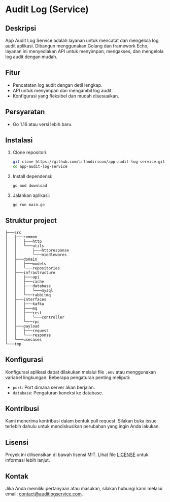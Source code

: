 # Audit Log (Service)

## Deskripsi
App Audit Log Service adalah layanan untuk mencatat dan mengelola log audit aplikasi. Dibangun menggunakan Golang dan framework Echo, layanan ini menyediakan API untuk menyimpan, mengakses, dan mengelola log audit dengan mudah.

## Fitur
- Pencatatan log audit dengan detil lengkap.
- API untuk menyimpan dan mengambil log audit.
- Konfigurasi yang fleksibel dan mudah disesuaikan.

## Persyaratan
- Go 1.16 atau versi lebih baru.

## Instalasi
1. Clone repositori:
    ```sh
    git clone https://github.com/irfandiricon/app-audit-log-service.git
    cd app-audit-log-service
    ```

2. Install dependensi:
    ```sh
    go mod download
    ```

3. Jalankan aplikasi:
    ```sh
    go run main.go
    ```
## Struktur project

```
├───src
│   ├───common
│   │   ├───http
│   │   └───utils
│   │       ├───httpresponse
│   │       └───middlewares
│   ├───domain
│   │   ├───models
│   │   └───repositories
│   ├───infrastructure
│   │   ├───api
│   │   ├───cache
│   │   ├───database
│   │   │   └───mysql
│   │   └───rabbitmq
│   ├───interfaces
│   │   ├───kafka
│   │   ├───mq
│   │   ├───rest
│   │   │   └───controller
│   │   └───rpc
│   ├───payload
│   │   ├───request
│   │   └───response
│   └───usecases
└───tmp
```

## Konfigurasi
Konfigurasi aplikasi dapat dilakukan melalui file `.env` atau menggunakan variabel lingkungan. Beberapa pengaturan penting meliputi:
- `port`: Port dimana server akan berjalan.
- `database`: Pengaturan koneksi ke database.

## Kontribusi
Kami menerima kontribusi dalam bentuk pull request. Silakan buka issue terlebih dahulu untuk mendiskusikan perubahan yang ingin Anda lakukan.

## Lisensi
Proyek ini dilisensikan di bawah lisensi MIT. Lihat file [LICENSE](LICENSE) untuk informasi lebih lanjut.

## Kontak
Jika Anda memiliki pertanyaan atau masukan, silakan hubungi kami melalui email: contact@auditlogservice.com.
